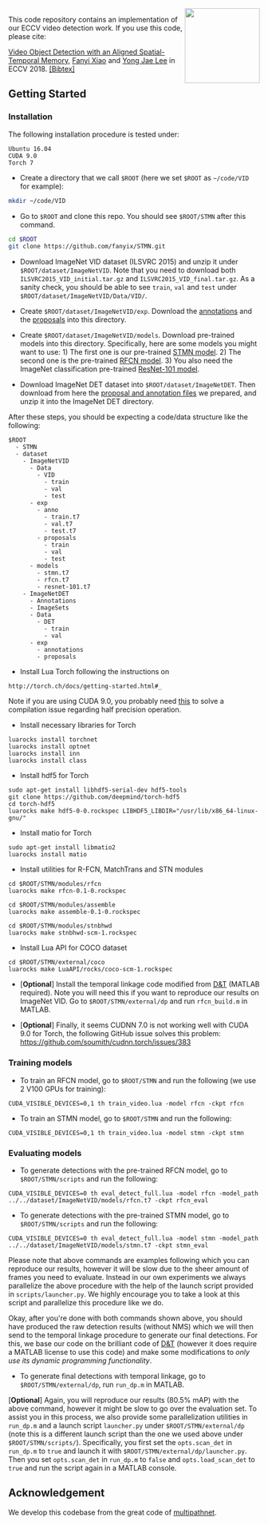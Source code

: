 
<img src='imgs/stmn.gif' align="right" height=150>

This code repository contains an implementation of our ECCV video detection work. If you use this code, please cite:

[Video Object Detection with an Aligned Spatial-Temporal Memory](http://fanyix.cs.ucdavis.edu/project/stmn/project.html), [Fanyi Xiao](http://fanyix.cs.ucdavis.edu/) and [Yong Jae Lee](http://web.cs.ucdavis.edu/~yjlee/) in ECCV 2018. [\[Bibtex\]](http://fanyix.cs.ucdavis.edu/project/stmn/bib.txt)


## Getting Started
### Installation
The following installation procedure is tested under:
```
Ubuntu 16.04
CUDA 9.0
Torch 7
```

- Create a directory that we call ```$ROOT``` (here we set ```$ROOT``` as ```~/code/VID``` for example):
```bash
mkdir ~/code/VID
```

- Go to ```$ROOT``` and clone this repo. You should see ```$ROOT/STMN``` after this command. 
```bash
cd $ROOT
git clone https://github.com/fanyix/STMN.git
```

- Download ImageNet VID dataset (ILSVRC 2015) and unzip it under ```$ROOT/dataset/ImageNetVID```. Note that you need to download both ```ILSVRC2015_VID_initial.tar.gz``` and ```ILSVRC2015_VID_final.tar.gz```. As a sanity check, you should be able to see ```train```, ```val``` and ```test``` under ```$ROOT/dataset/ImageNetVID/Data/VID/```. 

- Create ```$ROOT/dataset/ImageNetVID/exp```. Download the [annotations](https://drive.google.com/open?id=1GiNRfhrm8lvD66AAnLf4XEfjWHpTkW1M) and the [proposals](https://drive.google.com/open?id=1hyQPeJZCkn9Dpt3SGNGXOmlux0M-EXHV) into this directory. 

- Create ```$ROOT/dataset/ImageNetVID/models```. Download pre-trained models into this directory. Specifically, here are some models you might want to use: 1) The first one is our pre-trained [STMN model](https://drive.google.com/open?id=1rUchPUSRrksDp4JRboj2h1z-GfG1zbDu). 2) The second one is the pre-trained [RFCN model](https://drive.google.com/open?id=14Cb39nOP9DA0dl6GxY2D_KzWLVnTTmbL). 3) You also need the ImageNet classification pre-trained [ResNet-101 model](https://drive.google.com/open?id=1za16fuJACTOXsg4e1-h54QpLRYmh1PgM). 

- Download ImageNet DET dataset into ```$ROOT/dataset/ImageNetDET```. Then download from here the [proposal and annotation files](https://drive.google.com/open?id=18HE16V_N2epuLrZ0j-yklyaO4mRURGzR) we prepared, and unzip it into the ImageNet DET directory. 

After these steps, you should be expecting a code/data structure like the following:

```
$ROOT
  - STMN
  - dataset
    - ImageNetVID
      - Data
        - VID
          - train
          - val
          - test
      - exp
        - anno
          - train.t7
          - val.t7
          - test.t7
        - proposals
          - train
          - val
          - test
      - models
        - stmn.t7
        - rfcn.t7
        - resnet-101.t7
    - ImageNetDET
      - Annotations
      - ImageSets
      - Data
        - DET
          - train
          - val
      - exp
        - annotations
        - proposals
```

- Install Lua Torch following the instructions on 
```
http://torch.ch/docs/getting-started.html#_
```
Note if you are using CUDA 9.0, you probably need [this](https://github.com/torch/cutorch/issues/797) to solve a compilation issue regarding half precision operation. 

- Install necessary libraries for Torch
```
luarocks install torchnet
luarocks install optnet
luarocks install inn
luarocks install class
```

- Install hdf5 for Torch
```
sudo apt-get install libhdf5-serial-dev hdf5-tools
git clone https://github.com/deepmind/torch-hdf5
cd torch-hdf5
luarocks make hdf5-0-0.rockspec LIBHDF5_LIBDIR="/usr/lib/x86_64-linux-gnu/"
```

- Install matio for Torch
```
sudo apt-get install libmatio2
luarocks install matio
```

- Install utilities for R-FCN, MatchTrans and STN modules

```
cd $ROOT/STMN/modules/rfcn
luarocks make rfcn-0.1-0.rockspec

cd $ROOT/STMN/modules/assemble
luarocks make assemble-0.1-0.rockspec

cd $ROOT/STMN/modules/stnbhwd
luarocks make stnbhwd-scm-1.rockspec
```

- Install Lua API for COCO dataset

```
cd $ROOT/STMN/external/coco
luarocks make LuaAPI/rocks/coco-scm-1.rockspec
```

- [**Optional**] Install the temporal linkage code modified from [D&T](https://github.com/feichtenhofer/Detect-Track) (MATLAB required). Note you will need this if you want to reproduce our results on ImageNet VID. Go to ```$ROOT/STMN/external/dp``` and run ```rfcn_build.m``` in MATLAB.


- [**Optional**] Finally, it seems CUDNN 7.0 is not working well with CUDA 9.0 for Torch, the following GitHub issue solves this problem: https://github.com/soumith/cudnn.torch/issues/383



### Training models

- To train an RFCN model, go to ```$ROOT/STMN``` and run the following (we use 2 V100 GPUs for training):
```
CUDA_VISIBLE_DEVICES=0,1 th train_video.lua -model rfcn -ckpt rfcn
```

- To train an STMN model, go to ```$ROOT/STMN``` and run the following:
```
CUDA_VISIBLE_DEVICES=0,1 th train_video.lua -model stmn -ckpt stmn
```

### Evaluating models

- To generate detections with the pre-trained RFCN model, go to ```$ROOT/STMN/scripts``` and run the following:
```
CUDA_VISIBLE_DEVICES=0 th eval_detect_full.lua -model rfcn -model_path ../../dataset/ImageNetVID/models/rfcn.t7 -ckpt rfcn_eval
```

- To generate detections with the pre-trained STMN model, go to ```$ROOT/STMN/scripts``` and run the following:
```
CUDA_VISIBLE_DEVICES=0 th eval_detect_full.lua -model stmn -model_path ../../dataset/ImageNetVID/models/stmn.t7 -ckpt stmn_eval
```

Please note that above commands are examples following which you can reproduce our results, however it will be slow due to the sheer amount of frames you need to evaluate. Instead in our own experiments we always parallelize the above procedure with the help of the launch script provided in ```scripts/launcher.py```. We highly encourage you to take a look at this script and parallelize this procedure like we do. 

Okay, after you're done with both commands shown above, you should have produced the raw detection results (without NMS) which we will then send to the temporal linkage procedure to generate our final detections. For this, we base our code on the brilliant code of [D&T](https://github.com/feichtenhofer/Detect-Track) (however it does require a MATLAB license to use this code) and make some modifications to <em>only use its dynamic programming functionality</em>. 

- To generate final detections with temporal linkage, go to ```$ROOT/STMN/external/dp```, run ```run_dp.m``` in MATLAB.  

[**Optional**] Again, you will reproduce our results (80.5% mAP) with the above command, however it might be slow to go over the evaluation set. To assist you in this process, we also provide some parallelization utilities in ```run_dp.m``` and a launch script ```launcher.py``` under ```$ROOT/STMN/external/dp``` (note this is a different launch script than the one we used above under ```$ROOT/STMN/scripts/```). Specifically, you first set the ```opts.scan_det``` in ```run_dp.m``` to ```true``` and launch it with ```$ROOT/STMN/external/dp/launcher.py```. Then you set ```opts.scan_det``` in ```run_dp.m``` to ```false``` and ```opts.load_scan_det``` to ```true``` and run the script again in a MATLAB console. 

## Acknowledgement
We develop this codebase from the great code of [multipathnet](https://github.com/facebookresearch/multipathnet). 










